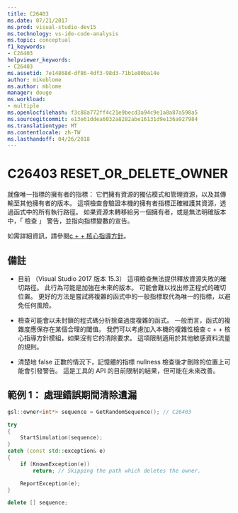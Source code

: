 ```yaml
---
title: C26403
ms.date: 07/21/2017
ms.prod: visual-studio-dev15
ms.technology: vs-ide-code-analysis
ms.topic: conceptual
f1_keywords:
- C26403
helpviewer_keywords:
- C26403
ms.assetid: 7e14868d-df86-4df3-98d3-71b1e80ba14e
author: mikeblome
ms.author: mblome
manager: douge
ms.workload:
- multiple
ms.openlocfilehash: f3c88a772ff4c21e9becd3a94c9e1a8a87a598a5
ms.sourcegitcommit: e13e61ddea6032a8282abe16131d9e136a927984
ms.translationtype: MT
ms.contentlocale: zh-TW
ms.lasthandoff: 04/26/2018
---
```

# <a name="c26403-resetordeleteowner"></a>C26403 RESET_OR_DELETE_OWNER
就像唯一指標的擁有者的指標： 它們擁有資源的獨佔模式和管理資源，以及其傳輸至其他擁有者的版本。 這項檢查會驗證本機的擁有者指標正確維護其資源，透過函式中的所有執行路徑。 如果資源未轉移給另一個擁有者，或是無法明確版本中，「 檢查 」 警告，並指向指標變數的宣告。

如需詳細資訊，請參閱[c + + 核心指導方針](http://github.com/isocpp/CppCoreGuidelines/blob/master/CppCoreGuidelines.md#r-resource-management)。

## <a name="remarks"></a>備註
- 目前 （Visual Studio 2017 版本 15.3） 這項檢查無法提供釋放資源失敗的確切路徑。 此行為可能是加強在未來的版本。 可能會難以找出修正程式的確切位置。 更好的方法是嘗試將複雜的函式中的一般指標取代為唯一的指標，以避免任何風險。

- 檢查可能會以未封鎖的程式碼分析捨棄過度複雜的函式。 一般而言，函式的複雜度應保存在某個合理的閾值。 我們可以考慮加入本機的複雜性檢查 c + + 核心指導方針模組，如果沒有它的清除要求。 這項限制適用於其他敏感資料流量的規則。

- 清楚地 false 正數的情況下，記憶體的指標 nullness 檢查後才刪除的位置上可能會引發警告。 這是工具的 API 的目前限制的結果，但可能在未來改善。

## <a name="example-1-missing-cleanup-during-error-handling"></a>範例 1： 處理錯誤期間清除遺漏
```cpp
gsl::owner<int*> sequence = GetRandomSequence(); // C26403

try
{
    StartSimulation(sequence);
}
catch (const std::exception& e)
{
    if (KnownException(e))
        return; // Skipping the path which deletes the owner.

    ReportException(e);
}

delete [] sequence;
```